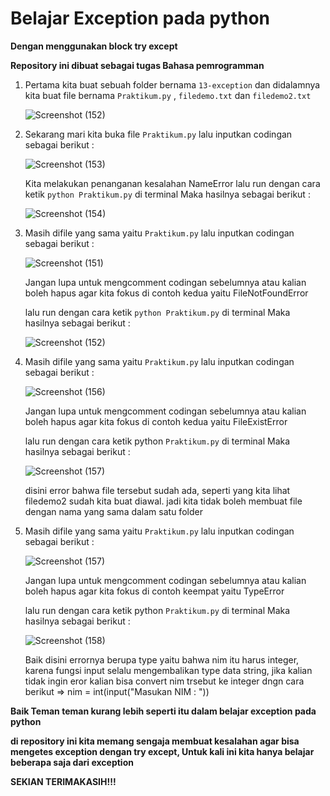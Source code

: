 # Belajar Exception pada python

**Dengan menggunakan block try except**

**Repository ini dibuat sebagai tugas Bahasa pemrogramman**

  1. Pertama kita buat sebuah folder bernama `13-exception` dan didalamnya kita buat file bernama `Praktikum.py` , `filedemo.txt` dan `filedemo2.txt`
     
     ![Screenshot (152)](https://user-images.githubusercontent.com/115474950/208316950-5736e0c2-32d9-4484-b11a-ec5f8f1463da.png)
     
  2. Sekarang mari kita buka file `Praktikum.py` lalu inputkan codingan sebagai berikut :
     
     ![Screenshot (153)](https://user-images.githubusercontent.com/115474950/208316955-6edc8946-258e-4e61-8ab8-44d1ed0e612c.png)
     
     Kita melakukan penanganan kesalahan NameError lalu run dengan cara ketik `python Praktikum.py` di terminal Maka hasilnya sebagai berikut :
     
     ![Screenshot (154)](https://user-images.githubusercontent.com/115474950/208316983-80fdb374-2976-4463-9ea9-8a75fea6a605.png)
     
  3. Masih difile yang sama yaitu `Praktikum.py` lalu inputkan codingan sebagai berikut :
     
     ![Screenshot (151)](https://user-images.githubusercontent.com/115474950/208316639-ccf51be4-9555-403d-bd70-98f7f69a8619.png)

     Jangan lupa untuk mengcomment codingan sebelumnya atau kalian boleh hapus agar kita fokus di contoh kedua yaitu FileNotFoundError
     
     lalu run dengan cara ketik `python Praktikum.py` di terminal Maka hasilnya sebagai berikut :
     
     ![Screenshot (152)](https://user-images.githubusercontent.com/115474950/208316681-c9003cdf-d72d-4b28-b864-93296b6e873c.png)

  4. Masih difile yang sama yaitu `Praktikum.py` lalu inputkan codingan sebagai berikut :
     
     ![Screenshot (156)](https://user-images.githubusercontent.com/115474950/208359484-82f1f427-2f41-46b6-8ce9-2f3d729cd511.png)
     
     Jangan lupa untuk mengcomment codingan sebelumnya atau kalian boleh hapus agar kita fokus di contoh kedua yaitu FileExistError
     
     lalu run dengan cara ketik python `Praktikum.py` di terminal Maka hasilnya sebagai berikut :
     
     ![Screenshot (157)](https://user-images.githubusercontent.com/115474950/208359514-598f40c2-b16d-4911-bb64-705c8c7396a0.png)
     
     disini error bahwa file tersebut sudah ada, seperti yang kita lihat filedemo2 sudah kita buat diawal. jadi kita tidak boleh membuat file dengan nama yang sama  dalam satu folder
  
  5. Masih difile yang sama yaitu `Praktikum.py` lalu inputkan codingan sebagai berikut :
     
     ![Screenshot (157)](https://user-images.githubusercontent.com/115474950/208361529-5d817ae4-7a85-44fc-98c2-564c908e6574.png)
     
     Jangan lupa untuk mengcomment codingan sebelumnya atau kalian boleh hapus agar kita fokus di contoh keempat yaitu TypeError
     
     lalu run dengan cara ketik python `Praktikum.py` di terminal Maka hasilnya sebagai berikut :
     
     ![Screenshot (158)](https://user-images.githubusercontent.com/115474950/208361561-ef5e1a75-3b35-4be9-9e22-3fc7c7d2e1ff.png)
     
     Baik disini errornya berupa type yaitu bahwa nim itu harus integer, karena fungsi input selalu mengembalikan type data string, jika kalian tidak ingin eror kalian bisa convert nim trsebut ke integer dngn cara berikut => nim = int(input("Masukan NIM : "))
     
**Baik Teman teman kurang lebih seperti itu dalam belajar exception pada python**

**di repository ini kita memang sengaja membuat kesalahan agar bisa mengetes exception dengan try except, Untuk kali ini kita hanya belajar beberapa saja dari exception**

**SEKIAN TERIMAKASIH!!!**
     
